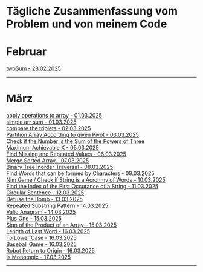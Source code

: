 # Tägliche Zusammenfassung vom Problem und von meinem Code

# Februar

[twoSum - 28.02.2025](feb/28.02.2025/README.md)<hr/>

# März

[apply operations to array - 01.03.2025](mar/01.03.2025/README.md) <br/>
[simple arr sum - 01.03.2025](mar/01.03.2025/README.md) <br/>
[compare the triplets - 02.03.2025](mar/02.03.2025/README.md)<br/>
[Partition Array According to given Pivot - 03.03.2025](mar/03.03.2025/README.md)<br/>
[Check if the Number is the Sum of the Powers of Three](mar/04.03.2025/README.md)<br/>
[Maximum Achievable X - 05.03.2025](mar/05.03.2025/README.md)<br/>
[Find Missing and Repeated Values - 06.03.2025](mar/06.03.2025/README.md)<br/>
[Merge Sorted Array - 07.03.2025](mar/07.03.2025/README.md)<br/>
[Binary Tree Inorder Traversal - 08.03.2025](mar/08.03.2025/README.md)<br/>
[Find Words that can be formed by Characters - 09.03.2025](mar/09.03.2025/README.md)<br/>
[Nim Game / Check if String is a Acronmy of Words - 10.03.2025](mar/10.03.2025/README.md)<br/>
[Find the Index of the First Occurance of a String - 11.03.2025](mar/11.03.2025/README.md)<br/>
[Circular Sentence - 12.03.2025](mar/12.03.2025/README.md)<br/>
[Defuse the Bomb - 13.03.2025](mar/13.03.2025/README.md)<br/>
[Repeated Substring Pattern - 14.03.2025](mar/14.03.2025/README.md)<br/>
[Valid Anagram - 14.03.2025](mar/14.03.2025/README.md)<br/>
[Plus One - 15.03.2025](mar/15.03.2025/README.md)<br/>
[Sign of the Product of an Array - 15.03.2025](mar/15.03.2025/README.md)<br/>
[Length of Last Word - 16.03.2025](mar/16.03.2025/README.md)<br/>
[To Lower Case - 16.03.2025](mar/16.03.2025/README.md)<br/>
[Baseball Game - 16.03.2025](mar/16.03.2025/README.md)<br/>
[Robot Return to Origin - 16.03.2025](mar/16.03.2025/README.md)<br/>
[Is Monotonic - 17.03.2025](mar/17.03.2025/README.md)<br/>

<hr/>
